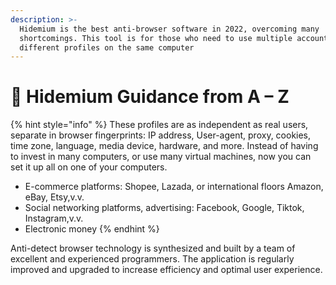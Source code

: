 ```yaml
---
description: >-
  Hidemium is the best anti-browser software in 2022, overcoming many
  shortcomings. This tool is for those who need to use multiple accounts with
  different profiles on the same computer
---
```


# 👋 Hidemium Guidance from A – Z

{% hint style="info" %}
These profiles are as independent as real users, separate in browser fingerprints: IP address, User-agent, proxy, cookies, time zone, language, media device, hardware, and more. Instead of having to invest in many computers, or use many virtual machines, now you can set it up all on one of your computers.



* E-commerce platforms: Shopee, Lazada, or international floors Amazon, eBay, Etsy,v.v.
* Social networking platforms, advertising: Facebook, Google, Tiktok, Instagram,v.v.
* Electronic money
{% endhint %}

Anti-detect browser technology is synthesized and built by a team of excellent and experienced programmers. The application is regularly improved and upgraded to increase efficiency and optimal user experience.
